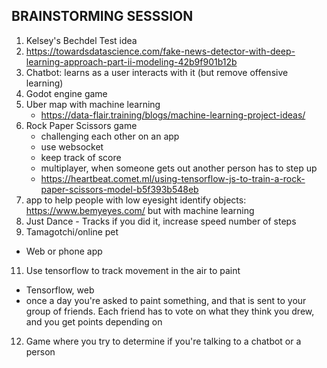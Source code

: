 ## BRAINSTORMING SESSSION
1. Kelsey's Bechdel Test idea
3. https://towardsdatascience.com/fake-news-detector-with-deep-learning-approach-part-ii-modeling-42b9f901b12b
4. Chatbot: learns as a user interacts with it (but remove offensive learning)
5. Godot engine game
6. Uber map with machine learning
   * https://data-flair.training/blogs/machine-learning-project-ideas/
7. Rock Paper Scissors game
   * challenging each other on an app
   * use websocket
   * keep track of score
   * multiplayer, when someone gets out another person has to step up
   * https://heartbeat.comet.ml/using-tensorflow-js-to-train-a-rock-paper-scissors-model-b5f393b548eb
8. app to help people with low eyesight identify objects: https://www.bemyeyes.com/ but with machine learning
9. Just Dance - Tracks if you did it, increase speed number of steps 
10. Tamagotchi/online pet
   * Web or phone app
11. Use tensorflow to track movement in the air to paint
   * Tensorflow, web
   * once a day you're asked to paint something, and that is sent to your group of friends. Each friend has to vote on what they think you drew, and you get points depending on 
12. Game where you try to determine if you're talking to a chatbot or a person
